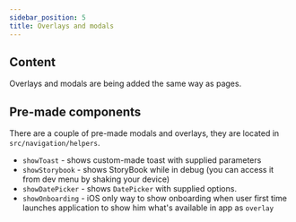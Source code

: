 ```yaml
---
sidebar_position: 5
title: Overlays and modals
---
```

## Content

Overlays and modals are being added the same way as pages.

## Pre-made components

There are a couple of pre-made modals and overlays, they are located in `src/navigation/helpers`.

- `showToast` - shows custom-made toast with supplied parameters
- `showStorybook` - shows StoryBook while in debug (you can access it from dev menu by shaking your device)
- `showDatePicker` - shows `DatePicker` with supplied options.
- `showOnboarding` - iOS only way to show onboarding when user first time launches application to show him what's available in app as `overlay`
